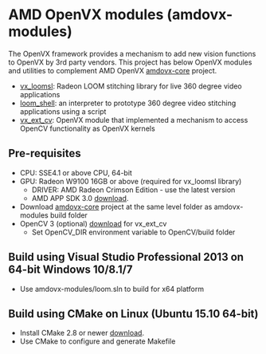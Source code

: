# AMD OpenVX modules (amdovx-modules)
The OpenVX framework provides a mechanism to add new vision functions to OpenVX by 3rd party vendors. This project has below OpenVX modules and utilities to complement AMD OpenVX [amdovx-core](https://github.com/GPUOpen-ProfessionalCompute-Libraries/amdovx-core) project.
* [vx_loomsl](https://github.com/GPUOpen-ProfessionalCompute-Libraries/amdovx-modules/tree/master/vx_loomsl/README.md): Radeon LOOM stitching library for live 360 degree video applications
* [loom_shell](https://github.com/GPUOpen-ProfessionalCompute-Libraries/amdovx-modules/tree/master/utils/loom_shell/README.md): an interpreter to prototype 360 degree video stitching applications using a script
* [vx_ext_cv](https://github.com/GPUOpen-ProfessionalCompute-Libraries/amdovx-modules/tree/master/vx_ext_cv/README.md): OpenVX module that implemented a mechanism to access OpenCV functionality as OpenVX kernels

## Pre-requisites
* CPU: SSE4.1 or above CPU, 64-bit
* GPU: Radeon W9100 16GB or above (required for vx_loomsl library)
  * DRIVER: AMD Radeon Crimson Edition - use the latest version
  * AMD APP SDK 3.0 [download](http://developer.amd.com/tools-and-sdks/opencl-zone/amd-accelerated-parallel-processing-app-sdk/).
* Download [amdovx-core](https://github.com/GPUOpen-ProfessionalCompute-Libraries/amdovx-core) project at the same level folder as amdovx-modules build folder
* OpenCV 3 (optional) [download](https://github.com/opencv/opencv/releases) for vx_ext_cv
  * Set OpenCV_DIR environment variable to OpenCV/build folder

## Build using Visual Studio Professional 2013 on 64-bit Windows 10/8.1/7
* Use amdovx-modules/loom.sln to build for x64 platform

## Build using CMake on Linux (Ubuntu 15.10 64-bit)
* Install CMake 2.8 or newer [download](http://cmake.org/download/).
* Use CMake to configure and generate Makefile
